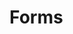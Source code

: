 <script setup>
  import Vue from './vue.md';
</script>

# Forms

<tabs-content>
  <template #vue>
    <vue />
  </template>
</tabs-content>
